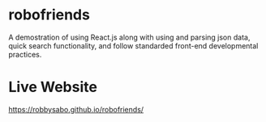 # robofriends
A demostration of using React.js along with using and parsing json data, quick search functionality, and follow standarded front-end developmental practices.

# Live Website
https://robbysabo.github.io/robofriends/
